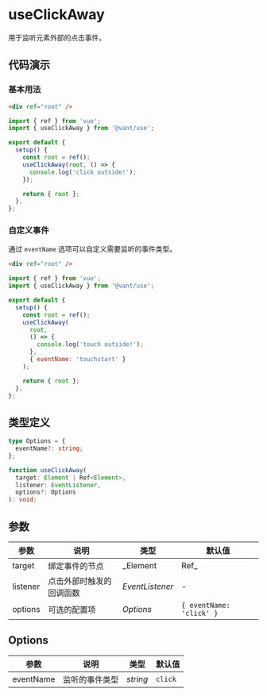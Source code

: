 # useClickAway

用于监听元素外部的点击事件。

## 代码演示

### 基本用法

```html
<div ref="root" />
```

```js
import { ref } from 'vue';
import { useClickAway } from '@vant/use';

export default {
  setup() {
    const root = ref();
    useClickAway(root, () => {
      console.log('click outside!');
    });

    return { root };
  },
};
```

### 自定义事件

通过 `eventName` 选项可以自定义需要监听的事件类型。

```html
<div ref="root" />
```

```js
import { ref } from 'vue';
import { useClickAway } from '@vant/use';

export default {
  setup() {
    const root = ref();
    useClickAway(
      root,
      () => {
        console.log('touch outside!');
      },
      { eventName: 'touchstart' }
    );

    return { root };
  },
};
```

## 类型定义

```ts
type Options = {
  eventName?: string;
};

function useClickAway(
  target: Element | Ref<Element>,
  listener: EventListener,
  options?: Options
): void;
```

## 参数

| 参数 | 说明 | 类型 | 默认值 |
| --- | --- | --- | --- |
| target | 绑定事件的节点 | \_Element | Ref<Element>\_ | - |
| listener | 点击外部时触发的回调函数 | _EventListener_ | - |
| options | 可选的配置项 | _Options_ | `{ eventName: 'click' }` |

## Options

| 参数      | 说明           | 类型     | 默认值  |
| --------- | -------------- | -------- | ------- |
| eventName | 监听的事件类型 | _string_ | `click` |
